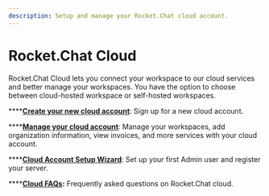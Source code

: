 ```yaml
---
description: Setup and manage your Rocket.Chat cloud account.
---
```


# Rocket.Chat Cloud

Rocket.Chat Cloud lets you connect your workspace to our cloud services and better manage your workspaces. You have the option to choose between cloud-hosted workspace or self-hosted workspaces.

\*\*\*\*[**Create your new cloud account**](create-new-cloud-account.md): Sign up for a new cloud account.

\*\*\*\*[**Manage your cloud account**](manage-your-cloud-account/): Manage your workspaces, add organization information, view invoices, and more services with your cloud account.

\*\*\*\*[**Cloud Account Setup Wizard**](../../resources/frequently-asked-questions/cloud-faqs.md): Set up your first Admin user and register your server.

\*\*\*\*[**Cloud FAQs**](../../resources/frequently-asked-questions/cloud-faqs.md)**:** Frequently asked questions on Rocket.Chat cloud.
